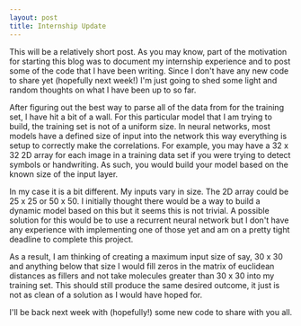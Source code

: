 ```yaml
---
layout: post
title: Internship Update
---
```

This will be a relatively short post. As you may know, part of the motivation for starting this blog was to document my internship experience and to post some of the code that I have been writing. Since I don't have any new code to share yet (hopefully next week!) I'm just going to shed some light and random thoughts on what I have been up to so far.

After figuring out the best way to parse all of the data from for the training set, I have hit a bit of a wall. For this particular model that I am trying to build, the training set is not of a uniform size. In neural networks, most models have a defined size of input into the network this way everything is setup to correctly make the correlations. For example, you may have a 32 x 32 2D array for each image in a training data set if you were trying to detect symbols or handwriting. As such, you would build your model based on the known size of the input layer.

In my case it is a bit different. My inputs vary in size. The 2D array could be 25 x 25 or 50 x 50. I initially thought there would be a way to build a dynamic model based on this but it seems this is not trivial. A possible solution for this would be to use a recurrent neural network but I don't have any experience with implementing one of those yet and am on a pretty tight deadline to complete this project.

As a result, I am thinking of creating a maximum input size of say, 30 x 30 and anything below that size I would fill zeros in the matrix of euclidean distances as fillers and not take molecules greater than 30 x 30 into my training set. This should still produce the same desired outcome, it just is not as clean of a solution as I would have hoped for.

I'll be back next week with (hopefully!) some new code to share with you all.
